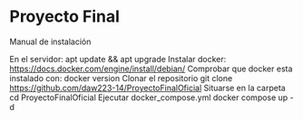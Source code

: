 # Proyecto Final

Manual de instalación

En el servidor:
   apt update && apt upgrade
Instalar docker:
   https://docs.docker.com/engine/install/debian/
Comprobar que docker esta instalado con:
   docker version
Clonar el repositorio
   git clone https://github.com/daw223-14/ProyectoFinalOficial
Situarse en la carpeta
   cd ProyectoFinalOficial
Ejecutar docker_compose.yml
   docker compose up -d
